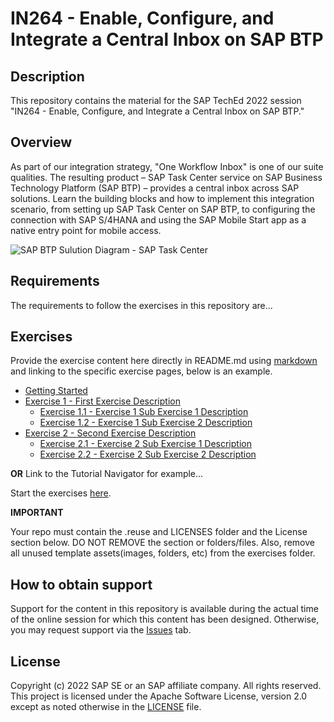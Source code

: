 # IN264 - Enable, Configure, and Integrate a Central Inbox on SAP BTP

## Description

This repository contains the material for the SAP TechEd 2022 session "IN264 - Enable, Configure, and Integrate a Central Inbox on SAP BTP."

## Overview

As part of our integration strategy, "One Workflow Inbox" is one of our suite qualities. The resulting product – SAP Task Center service on SAP Business Technology Platform (SAP BTP) – provides a central inbox across SAP solutions. Learn the building blocks and how to implement this integration scenario, from setting up SAP Task Center on SAP BTP, to configuring the connection with SAP S/4HANA and using the SAP Mobile Start app as a native entry point for mobile access. 

![SAP BTP Sulution Diagram - SAP Task Center](images/taskcenter_btp_sol_diagr.drawio)

## Requirements

The requirements to follow the exercises in this repository are...

## Exercises

Provide the exercise content here directly in README.md using [markdown](https://guides.github.com/features/mastering-markdown/) and linking to the specific exercise pages, below is an example.

- [Getting Started](exercises/ex0/)
- [Exercise 1 - First Exercise Description](exercises/ex1/)
    - [Exercise 1.1 - Exercise 1 Sub Exercise 1 Description](exercises/ex1#exercise-11-sub-exercise-1-description)
    - [Exercise 1.2 - Exercise 1 Sub Exercise 2 Description](exercises/ex1#exercise-12-sub-exercise-2-description)
- [Exercise 2 - Second Exercise Description](exercises/ex2/)
    - [Exercise 2.1 - Exercise 2 Sub Exercise 1 Description](exercises/ex2#exercise-21-sub-exercise-1-description)
    - [Exercise 2.2 - Exercise 2 Sub Exercise 2 Description](exercises/ex2#exercise-22-sub-exercise-2-description)

  
**OR** Link to the Tutorial Navigator for example...

Start the exercises [here](https://developers.sap.com/tutorials/abap-environment-trial-onboarding.html).

**IMPORTANT**

Your repo must contain the .reuse and LICENSES folder and the License section below. DO NOT REMOVE the section or folders/files. Also, remove all unused template assets(images, folders, etc) from the exercises folder. 

## How to obtain support

Support for the content in this repository is available during the actual time of the online session for which this content has been designed. Otherwise, you may request support via the [Issues](../../issues) tab.

## License
Copyright (c) 2022 SAP SE or an SAP affiliate company. All rights reserved. This project is licensed under the Apache Software License, version 2.0 except as noted otherwise in the [LICENSE](LICENSES/Apache-2.0.txt) file.
